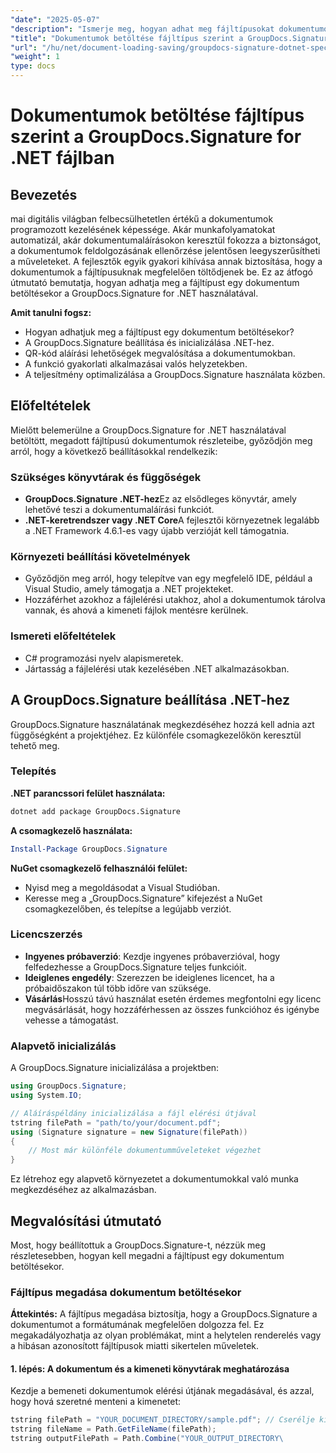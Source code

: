 ```yaml
---
"date": "2025-05-07"
"description": "Ismerje meg, hogyan adhat meg fájltípusokat dokumentumok betöltésekor a GroupDocs.Signature for .NET használatával. Egyszerűsítse dokumentumfeldolgozását lépésről lépésre bemutató útmutatónkkal."
"title": "Dokumentumok betöltése fájltípus szerint a GroupDocs.Signature for .NET alkalmazásban – Átfogó útmutató"
"url": "/hu/net/document-loading-saving/groupdocs-signature-dotnet-specify-file-type-loading/"
"weight": 1
type: docs
---
```

# Dokumentumok betöltése fájltípus szerint a GroupDocs.Signature for .NET fájlban

## Bevezetés

mai digitális világban felbecsülhetetlen értékű a dokumentumok programozott kezelésének képessége. Akár munkafolyamatokat automatizál, akár dokumentumaláírásokon keresztül fokozza a biztonságot, a dokumentumok feldolgozásának ellenőrzése jelentősen leegyszerűsítheti a műveleteket. A fejlesztők egyik gyakori kihívása annak biztosítása, hogy a dokumentumok a fájltípusuknak megfelelően töltődjenek be. Ez az átfogó útmutató bemutatja, hogyan adhatja meg a fájltípust egy dokumentum betöltésekor a GroupDocs.Signature for .NET használatával.

**Amit tanulni fogsz:**
- Hogyan adhatjuk meg a fájltípust egy dokumentum betöltésekor?
- A GroupDocs.Signature beállítása és inicializálása .NET-hez.
- QR-kód aláírási lehetőségek megvalósítása a dokumentumokban.
- A funkció gyakorlati alkalmazásai valós helyzetekben.
- A teljesítmény optimalizálása a GroupDocs.Signature használata közben.

## Előfeltételek

Mielőtt belemerülne a GroupDocs.Signature for .NET használatával betöltött, megadott fájltípusú dokumentumok részleteibe, győződjön meg arról, hogy a következő beállításokkal rendelkezik:

### Szükséges könyvtárak és függőségek
- **GroupDocs.Signature .NET-hez**Ez az elsődleges könyvtár, amely lehetővé teszi a dokumentumaláírási funkciót.
- **.NET-keretrendszer vagy .NET Core**A fejlesztői környezetnek legalább a .NET Framework 4.6.1-es vagy újabb verzióját kell támogatnia.

### Környezeti beállítási követelmények
- Győződjön meg arról, hogy telepítve van egy megfelelő IDE, például a Visual Studio, amely támogatja a .NET projekteket.
- Hozzáférhet azokhoz a fájlelérési utakhoz, ahol a dokumentumok tárolva vannak, és ahová a kimeneti fájlok mentésre kerülnek.

### Ismereti előfeltételek
- C# programozási nyelv alapismeretek.
- Jártasság a fájlelérési utak kezelésében .NET alkalmazásokban.
  
## A GroupDocs.Signature beállítása .NET-hez

GroupDocs.Signature használatának megkezdéséhez hozzá kell adnia azt függőségként a projektjéhez. Ez különféle csomagkezelőkön keresztül tehető meg.

### Telepítés

**.NET parancssori felület használata:**
```bash
dotnet add package GroupDocs.Signature
```

**A csomagkezelő használata:**
```powershell
Install-Package GroupDocs.Signature
```

**NuGet csomagkezelő felhasználói felület:**
- Nyisd meg a megoldásodat a Visual Studióban.
- Keresse meg a „GroupDocs.Signature” kifejezést a NuGet csomagkezelőben, és telepítse a legújabb verziót.

### Licencszerzés

- **Ingyenes próbaverzió**: Kezdje ingyenes próbaverzióval, hogy felfedezhesse a GroupDocs.Signature teljes funkcióit.
- **Ideiglenes engedély**: Szerezzen be ideiglenes licencet, ha a próbaidőszakon túl több időre van szüksége.
- **Vásárlás**Hosszú távú használat esetén érdemes megfontolni egy licenc megvásárlását, hogy hozzáférhessen az összes funkcióhoz és igénybe vehesse a támogatást.

### Alapvető inicializálás

A GroupDocs.Signature inicializálása a projektben:
```csharp
using GroupDocs.Signature;
using System.IO;

// Aláíráspéldány inicializálása a fájl elérési útjával
tstring filePath = "path/to/your/document.pdf";
using (Signature signature = new Signature(filePath))
{
    // Most már különféle dokumentumműveleteket végezhet
}
```

Ez létrehoz egy alapvető környezetet a dokumentumokkal való munka megkezdéséhez az alkalmazásban.

## Megvalósítási útmutató

Most, hogy beállítottuk a GroupDocs.Signature-t, nézzük meg részletesebben, hogyan kell megadni a fájltípust egy dokumentum betöltésekor.

### Fájltípus megadása dokumentum betöltésekor

**Áttekintés:**
A fájltípus megadása biztosítja, hogy a GroupDocs.Signature a dokumentumot a formátumának megfelelően dolgozza fel. Ez megakadályozhatja az olyan problémákat, mint a helytelen renderelés vagy a hibásan azonosított fájltípusok miatti sikertelen műveletek.

#### 1. lépés: A dokumentum és a kimeneti könyvtárak meghatározása

Kezdje a bemeneti dokumentumok elérési útjának megadásával, és azzal, hogy hová szeretné menteni a kimenetet:
```csharp
tstring filePath = "YOUR_DOCUMENT_DIRECTORY/sample.pdf"; // Cserélje ki a tényleges elérési úttal
tstring fileName = Path.GetFileName(filePath);
tstring outputFilePath = Path.Combine("YOUR_OUTPUT_DIRECTORY\
